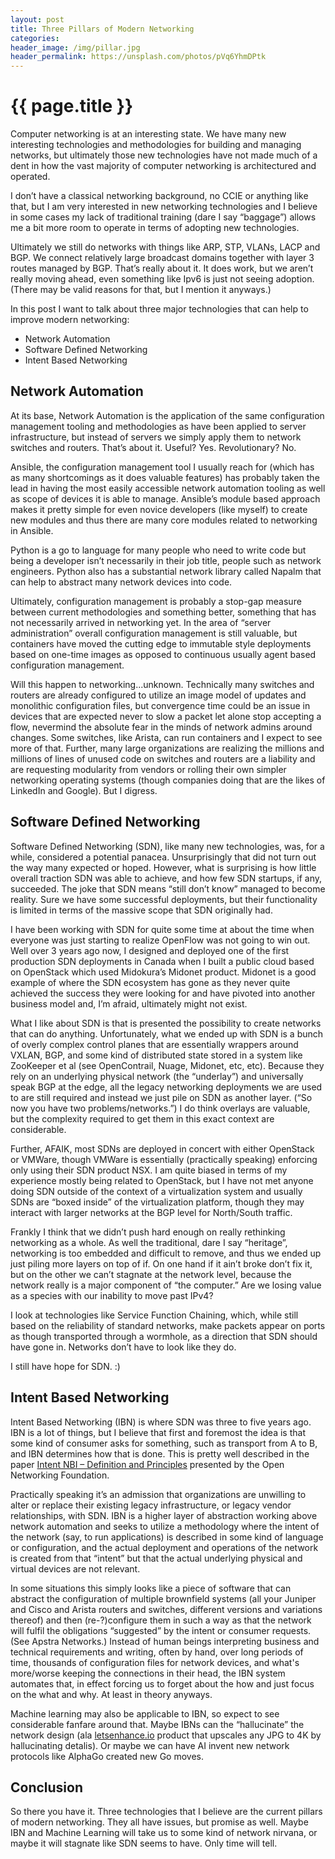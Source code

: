 ```yaml
---
layout: post
title: Three Pillars of Modern Networking
categories:
header_image: /img/pillar.jpg
header_permalink: https://unsplash.com/photos/pVq6YhmDPtk
---
```


# {{ page.title }}

Computer networking is at an interesting state. We have many new interesting technologies and methodologies for building and managing networks, but ultimately those new technologies have not made much of a dent in how the vast majority of computer networking is architectured and operated.

I don’t have a classical networking background, no CCIE or anything like that, but I am very interested in new networking technologies and I believe in some cases my lack of traditional training (dare I say “baggage”) allows me a bit more room to operate in terms of adopting new technologies.

Ultimately we still do networks with things like ARP, STP, VLANs, LACP and BGP. We connect relatively large broadcast domains together with layer 3 routes managed by BGP. That’s really about it. It does work, but we aren’t really moving ahead, even something like Ipv6 is just not seeing adoption. (There may be valid reasons for that, but I mention it anyways.)

In this post I want to talk about three major technologies that can help to improve modern networking:

* Network Automation
* Software Defined Networking
* Intent Based Networking

## Network Automation

At its base, Network Automation is the application of the same configuration management tooling and methodologies as have been applied to server infrastructure, but instead of servers we simply apply them to network switches and routers. That’s about it. Useful? Yes. Revolutionary? No.

Ansible, the configuration management tool I usually reach for (which has as many shortcomings as it does valuable features) has probably taken the lead in having the most easily accessible network automation tooling as well as scope of devices it is able to manage. Ansible’s module based approach makes it pretty simple for even novice developers (like myself) to create new modules and thus there are many core modules related to networking in Ansible.

Python is a go to language for many people who need to write code but being a developer isn’t necessarily in their job title, people such as network engineers. Python also has a substantial network library called Napalm that can help to abstract many network devices into code.

Ultimately, configuration management is probably a stop-gap measure between current methodologies and something better, something that has not necessarily arrived in networking yet. In the area of “server administration” overall configuration management is still valuable, but containers have moved the cutting edge to immutable style deployments based on one-time images as opposed to continuous usually agent based configuration management.

Will this happen to networking...unknown. Technically many switches and routers are already configured to utilize an image model of updates and monolithic configuration files, but convergence time could be an issue in devices that are expected never to slow a packet let alone stop accepting a flow, nevermind the absolute fear in the minds of network admins around changes. Some switches, like Arista, can run containers and I expect to see more of that. Further, many large organizations are realizing the millions and millions of lines of unused code on switches and routers are a liability and are requesting modularity from vendors or rolling their own simpler networking operating systems (though companies doing that are the likes of LinkedIn and Google). But I digress.

## Software Defined Networking

Software Defined Networking (SDN), like many new technologies, was, for a while, considered a potential panacea. Unsurprisingly that did not turn out the way many expected or hoped. However, what is surprising is how little overall traction SDN was able to achieve, and how few SDN startups, if any, succeeded. The joke that SDN means “still don’t know” managed to become reality. Sure we have some successful deployments, but their functionality is limited in terms of the massive scope that SDN originally had.

I have been working with SDN for quite some time at about the time when everyone was just starting to realize OpenFlow was not going to win out. Well over 3 years ago now, I designed and deployed one of the first production SDN deployments in Canada when I built a public cloud based on OpenStack which used Midokura’s Midonet product. Midonet is a good example of where the SDN ecosystem has gone as they never quite achieved the success they were looking for and have pivoted into another business model and, I’m afraid, ultimately might not exist.

What I like about SDN is that is presented the possibility to create networks that can do anything. Unfortunately, what we ended up with SDN is a bunch of overly complex control planes that are essentially wrappers around VXLAN, BGP, and some kind of distributed state stored in a system like ZooKeeper et al (see OpenContrail, Nuage, Midonet, etc, etc). Because they rely on an underlying physical network (the “underlay”) and universally speak BGP at the edge, all the legacy networking deployments we are used to are still required and instead we just pile on SDN as another layer. (“So now you have two problems/networks.”) I do think overlays are valuable, but the complexity required to get them in this exact context are considerable.

Further,  AFAIK, most SDNs are deployed in concert with either OpenStack or VMWare, though VMWare is essentially (practically speaking) enforcing only using their SDN product NSX. I am quite biased in terms of my experience mostly being related to OpenStack, but I have not met anyone doing SDN outside of the context of a virtualization system and usually SDNs are “boxed inside” of the virtualization platform, though they may interact with larger networks at the BGP level for North/South traffic.

Frankly I think that we didn’t push hard enough on really rethinking networking as a whole. As well the traditional, dare I say “heritage”, networking is too embedded and difficult to remove, and thus we ended up just piling more layers on top of if. On one hand if it ain’t broke don’t fix it, but on the other we can’t stagnate at the network level, because the network really is a major component of  “the computer.” Are we losing value as a species with our inability to move past IPv4?

I look at technologies like Service Function Chaining, which, while still based on the reliability of standard networks, make packets appear on ports as though transported through a wormhole, as a direction that SDN should have gone in. Networks don’t have to look like they do.

I still have hope for SDN. :)

## Intent Based Networking

Intent Based Networking (IBN) is where SDN was three to five years ago.  IBN is a lot of things, but I believe that first and foremost the idea is that some kind of consumer asks for something, such as transport from A to B, and IBN determines how that is done. This is pretty well described in the paper [Intent NBI – Definition and Principles](https://www.opennetworking.org/images/stories/downloads/sdn-resources/technical-reports/TR-523_Intent_Definition_Principles.pdf) presented by the Open Networking Foundation.

Practically speaking it’s an admission that organizations are unwilling to alter or replace their existing legacy infrastructure, or legacy vendor relationships, with SDN. IBN is a higher layer of abstraction working above network automation and seeks to utilize a methodology where the intent of the network (say, to run applications) is described in some kind of language or configuration, and the actual deployment and operations of the network is created from that “intent” but that the actual underlying physical and virtual devices are not relevant.

In some situations this simply looks like a piece of software that can abstract the configuration of multiple brownfield systems (all your Juniper and Cisco and Arista routers and switches, different versions and variations thereof) and then (re-?)configure them in such a way as that the network will fulfil the obligations “suggested” by the intent or consumer requests. (See Apstra Networks.) Instead of human beings interpreting business and technical requirements and writing, often by hand, over long periods of time, thousands of configuration files for network devices, and what's more/worse keeping the connections in their head, the IBN system automates that, in effect forcing us to forget about the how and just focus on the what and why. At least in theory anyways.

Machine learning may also be applicable to IBN, so expect to see considerable fanfare around that. Maybe IBNs can the “hallucinate” the network design (ala [letsenhance.io](http://letsenhance.io) product that upscales any JPG to 4K by hallucinating detalis).  Or maybe we can have AI invent new network protocols like AlphaGo created new Go moves.

## Conclusion

So there you have it. Three technologies that I believe are the current pillars of modern networking. They all have issues, but promise as well. Maybe IBN and Machine Learning will take us to some kind of network nirvana, or maybe it will stagnate like SDN seems to have. Only time will tell.
